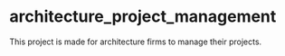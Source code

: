 # architecture_project_management
This project is made for architecture firms to manage their projects.
